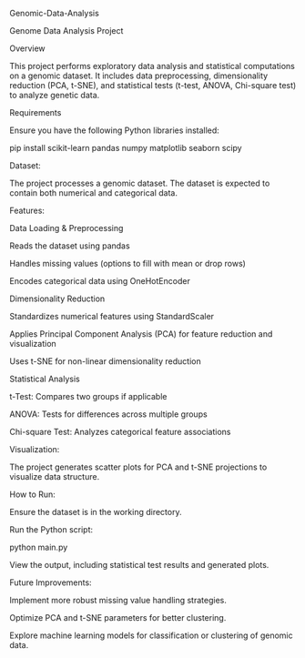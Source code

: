 Genomic-Data-Analysis

Genome Data Analysis Project

Overview

This project performs exploratory data analysis and statistical computations on a genomic dataset. It includes data preprocessing, dimensionality reduction (PCA, t-SNE), and statistical tests (t-test, ANOVA, Chi-square test) to analyze genetic data.

Requirements

Ensure you have the following Python libraries installed:

pip install scikit-learn pandas numpy matplotlib seaborn scipy

Dataset:

The project processes a genomic dataset. The dataset is expected to contain both numerical and categorical data.

Features:

Data Loading & Preprocessing

Reads the dataset using pandas

Handles missing values (options to fill with mean or drop rows)

Encodes categorical data using OneHotEncoder

Dimensionality Reduction

Standardizes numerical features using StandardScaler

Applies Principal Component Analysis (PCA) for feature reduction and visualization

Uses t-SNE for non-linear dimensionality reduction

Statistical Analysis

t-Test: Compares two groups if applicable

ANOVA: Tests for differences across multiple groups

Chi-square Test: Analyzes categorical feature associations

Visualization:

The project generates scatter plots for PCA and t-SNE projections to visualize data structure.

How to Run:

Ensure the dataset is in the working directory.

Run the Python script:

python main.py

View the output, including statistical test results and generated plots.

Future Improvements:

Implement more robust missing value handling strategies.

Optimize PCA and t-SNE parameters for better clustering.

Explore machine learning models for classification or clustering of genomic data.
